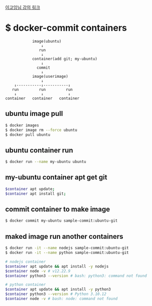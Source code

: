 [이고잉님 강의 링크](youtube.com/watch?v=RMNOQXs-f68&t=2s)

# $ docker-commit containers

```
            image(ubuntu)
                ↓
               run
                ↓
            container(add git; my-ubuntu)
                ↓
              commit
                ↓
            image(userimage)
                ↓
    ↓-----------↓-----------↓
   run         run         run
    ↓           ↓           ↓
container   container   container
```

## ubuntu image pull

```bash
$ docker images
$ docker image rm --force ubuntu
$ docker pull ubuntu
```

## ubuntu container run

```bash
$ docker run --name my-ubuntu ubuntu
```

## my-ubuntu container apt get git

```bash
$container apt update;
$container apt install git;
```

## commit container to make image

```bash
$ docker commit my-ubuntu sample-commit:ubuntu-git
```

## maked image run another containers

```bash
$ docker run -it --name nodejs sample-commit:ubuntu-git
$ docker run -it --name python sample-commit:ubuntu-git
```

```bash
# nodejs container
$container apt update && apt install -y nodejs
$container node -v # v12.22.9
$container python3 --version # bash: python3: command not found

# python container
$container apt update && apt install -y python3
$container python3 --version # Python 3.10.12
$container node -v # bash: node: command not found
```